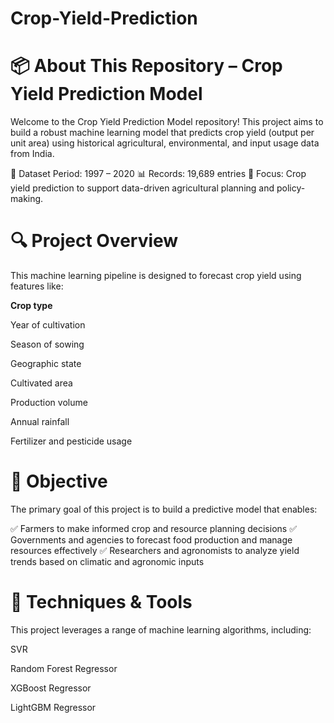 # Crop-Yield-Prediction
# **📦 About This Repository – Crop Yield Prediction Model**
Welcome to the Crop Yield Prediction Model repository! This project aims to build a robust machine learning model that predicts crop yield (output per unit area) using historical agricultural, environmental, and input usage data from India.

📅 Dataset Period: 1997 – 2020
📊 Records: 19,689 entries
🌾 Focus: Crop yield prediction to support data-driven agricultural planning and policy-making.

# **🔍 Project Overview**
This machine learning pipeline is designed to forecast crop yield using features like:

**Crop type**

Year of cultivation

Season of sowing

Geographic state

Cultivated area

Production volume

Annual rainfall

Fertilizer and pesticide usage

# **🎯 Objective**
The primary goal of this project is to build a predictive model that enables:

✅ Farmers to make informed crop and resource planning decisions
✅ Governments and agencies to forecast food production and manage resources effectively
✅ Researchers and agronomists to analyze yield trends based on climatic and agronomic inputs

# **🧠 Techniques & Tools**
This project leverages a range of machine learning algorithms, including:

SVR

Random Forest Regressor

XGBoost Regressor

LightGBM Regressor
